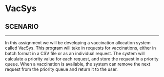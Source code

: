 VacSys
======

## SCENARIO
-----------
In this assignment we will be developing a vaccination allocation system called VacSys. This 
program will take in requests for vaccinations, either in batch format in a CSV ﬁle or as an individual 
request. The system will calculate a priority value for each request, and store the request in a priority 
queue. When a vaccination is available, the system can remove the next request from the priority 
queue and return it to the user. 